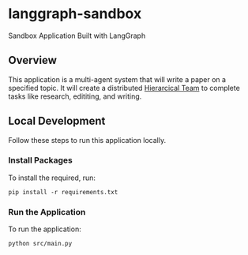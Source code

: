 # langgraph-sandbox

Sandbox Application Built with LangGraph

## Overview

This application is a multi-agent system that will write a paper on a specified topic. It will create a distributed [Hierarcical Team](https://langchain-ai.github.io/langgraph/tutorials/multi_agent/hierarchical_agent_teams/) to complete tasks like research, edititing, and writing.

## Local Development

Follow these steps to run this application locally.

### Install Packages

To install the required, run:

```
pip install -r requirements.txt
```

### Run the Application

To run the application:

```
python src/main.py
```
